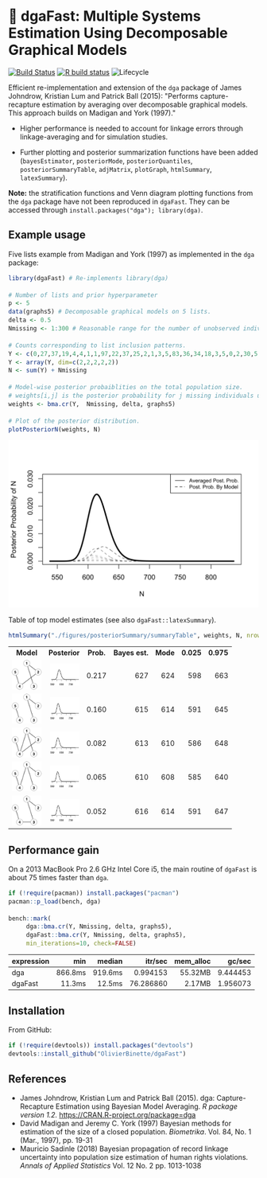 # :dart: dgaFast: Multiple Systems Estimation Using Decomposable Graphical Models

<!-- badges: start -->
[![Build Status](https://travis-ci.com/OlivierBinette/dga.svg?branch=master)](https://travis-ci.com/OlivierBinette/dga)  [![R build status](https://github.com/OlivierBinette/dga/workflows/R-CMD-check/badge.svg)](https://github.com/OlivierBinette/dga/actions) ![Lifecycle](https://img.shields.io/badge/lifecycle-experimental-orange.svg)
<!-- badges: end -->

Efficient re-implementation and extension of the `dga` package of James Johndrow, Kristian Lum and Patrick Ball (2015): "Performs capture-recapture estimation by averaging over decomposable graphical models. This approach builds on Madigan and York (1997)." 

- Higher performance is needed to account for linkage errors through linkage-averaging and for simulation studies.

- Further plotting and posterior summarization functions have been added (`bayesEstimator`, `posteriorMode`, `posteriorQuantiles`, `posteriorSummaryTable`, `adjMatrix`, `plotGraph`, `htmlSummary`, `latexSummary`).

**Note:** the stratification functions and Venn diagram plotting functions from the `dga` package have not been reproduced in `dgaFast`. They can be accessed through `install.packages("dga"); library(dga)`.

## Example usage

Five lists example from Madigan and York (1997) as implemented in the `dga` package:

```r
library(dgaFast) # Re-implements library(dga)

# Number of lists and prior hyperparameter
p <- 5
data(graphs5) # Decomposable graphical models on 5 lists.
delta <- 0.5
Nmissing <- 1:300 # Reasonable range for the number of unobserved individuals.

# Counts corresponding to list inclusion patterns.
Y <- c(0,27,37,19,4,4,1,1,97,22,37,25,2,1,3,5,83,36,34,18,3,5,0,2,30,5,23,8,0,3,0,2)
Y <- array(Y, dim=c(2,2,2,2,2))
N <- sum(Y) + Nmissing

# Model-wise posterior probaiblities on the total population size.
# weights[i,j] is the posterior probability for j missing individuals under model graphs5[[j]].
weights <- bma.cr(Y,  Nmissing, delta, graphs5)

# Plot of the posterior distribution.
plotPosteriorN(weights, N)
```

<center>
   <img src="./figures/example.png" width="600">
</center>

Table of top model estimates (see also `dgaFast::latexSummary`).

```r
htmlSummary("./figures/posteriorSummary/summaryTable", weights, N, nrows=5, graphs=graphs5)
```

<!-- html table generated in R 3.6.3 by xtable 1.8-4 package -->
<!-- Sun Oct  4 13:41:07 2020 -->
<table >
<tr> <th> Model </th> <th> Posterior </th> <th> Prob. </th> <th> Bayes est. </th> <th> Mode </th> <th> 0.025 </th> <th> 0.975 </th>  </tr>
  <tr> <td align="right"> <img src='./figures/posteriorSummary/summaryTable.fig1.svg' width=60> </td> <td align="right"> <img src='./figures/posteriorSummary/summaryTable.posterior1.svg' width=60> </td> <td align="right"> 0.217 </td> <td align="right"> 627 </td> <td align="right"> 624 </td> <td align="right"> 598 </td> <td align="right"> 663 </td> </tr>
  <tr> <td align="right"> <img src='./figures/posteriorSummary/summaryTable.fig2.svg' width=60> </td> <td align="right"> <img src='./figures/posteriorSummary/summaryTable.posterior2.svg' width=60> </td> <td align="right"> 0.160 </td> <td align="right"> 615 </td> <td align="right"> 614 </td> <td align="right"> 591 </td> <td align="right"> 645 </td> </tr>
  <tr> <td align="right"> <img src='./figures/posteriorSummary/summaryTable.fig3.svg' width=60> </td> <td align="right"> <img src='./figures/posteriorSummary/summaryTable.posterior3.svg' width=60> </td> <td align="right"> 0.082 </td> <td align="right"> 613 </td> <td align="right"> 610 </td> <td align="right"> 586 </td> <td align="right"> 648 </td> </tr>
  <tr> <td align="right"> <img src='./figures/posteriorSummary/summaryTable.fig4.svg' width=60> </td> <td align="right"> <img src='./figures/posteriorSummary/summaryTable.posterior4.svg' width=60> </td> <td align="right"> 0.065 </td> <td align="right"> 610 </td> <td align="right"> 608 </td> <td align="right"> 585 </td> <td align="right"> 640 </td> </tr>
  <tr> <td align="right"> <img src='./figures/posteriorSummary/summaryTable.fig5.svg' width=60> </td> <td align="right"> <img src='./figures/posteriorSummary/summaryTable.posterior5.svg' width=60> </td> <td align="right"> 0.052 </td> <td align="right"> 616 </td> <td align="right"> 614 </td> <td align="right"> 591 </td> <td align="right"> 647 </td> </tr>
   </table>



## Performance gain

On a 2013 MacBook Pro 2.6 GHz Intel Core i5, the main routine of `dgaFast` is about 75 times faster than `dga`.

```r
if (!require(pacman)) install.packages("pacman")
pacman::p_load(bench, dga)

bench::mark(
     dga::bma.cr(Y, Nmissing, delta, graphs5),
     dgaFast::bma.cr(Y, Nmissing, delta, graphs5), 
     min_iterations=10, check=FALSE)
```

<center>
<table>
 <thead>
  <tr>
   <th style="text-align:left;"> expression </th>
   <th style="text-align:right;"> min </th>
   <th style="text-align:right;"> median </th>
   <th style="text-align:right;"> itr/sec </th>
   <th style="text-align:right;"> mem_alloc </th>
   <th style="text-align:right;"> gc/sec </th>
  </tr>
 </thead>
<tbody>
  <tr>
   <td style="text-align:left;"> dga </td>
   <td style="text-align:right;"> 866.8ms </td>
   <td style="text-align:right;"> 919.6ms </td>
   <td style="text-align:right;"> 0.994153 </td>
   <td style="text-align:right;"> 55.32MB </td>
   <td style="text-align:right;"> 9.444453 </td>
  </tr>
  <tr>
   <td style="text-align:left;"> dgaFast </td>
   <td style="text-align:right;"> 11.3ms </td>
   <td style="text-align:right;"> 12.5ms </td>
   <td style="text-align:right;"> 76.286860 </td>
   <td style="text-align:right;"> 2.17MB </td>
   <td style="text-align:right;"> 1.956073 </td>
  </tr>
</tbody>
</table>
</center>

## Installation

From GitHub:
```r
if (!require(devtools)) install.packages("devtools")
devtools::install_github("OlivierBinette/dgaFast")
```

## References
- James Johndrow, Kristian Lum and Patrick Ball (2015). dga: Capture-Recapture
  Estimation using Bayesian Model Averaging. _R package version 1.2._
  https://CRAN.R-project.org/package=dga
- David Madigan and Jeremy C. York (1997) Bayesian methods for estimation of the size of a closed population. _Biometrika_. Vol. 84, No. 1 (Mar., 1997), pp.
19-31
- Mauricio Sadinle (2018) Bayesian propagation of record linkage uncertainty into population size estimation of human rights violations. _Annals of Applied Statistics_ Vol. 12 No. 2  pp. 1013-1038
